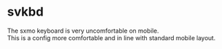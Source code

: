 # svkbd
The sxmo keyboard is very uncomfortable on mobile.\
This is a config more comfortable and in line with standard mobile layout.
